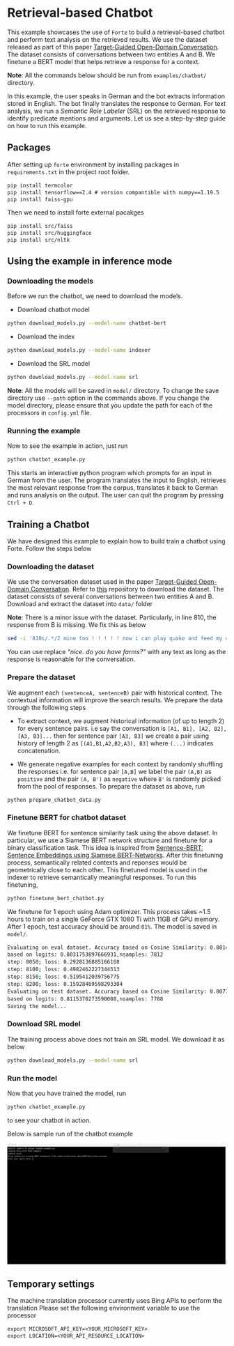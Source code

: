 # Retrieval-based Chatbot

This example showcases the use of `Forte` to build a retrieval-based chatbot and perform text
analysis on the retrieved results. We use the dataset released as part of this paper
[Target-Guided Open-Domain Conversation](https://arxiv.org/abs/1905.11553). The dataset consists
of conversations between two entities A and B. We finetune a BERT model that helps retrieve a
response for a context.

**Note**: All the commands below should be run from `examples/chatbot/` directory.

In this example, the user speaks in German and the bot extracts information stored in English. The
bot finally translates the response to German. For text analysis, we run a *Semantic Role
Labeler* (SRL) on the retrieved response to identify predicate mentions and arguments. Let us see a
step-by-step guide on how to run this example.

## Packages
After setting up `forte` environment by installing packages in `requirements.txt` in the project root folder.
```
pip install termcolor
pip install tensorflow==2.4 # version compantible with numpy==1.19.5
pip install faiss-gpu
```

Then we need to install forte external pacakges
```
pip install src/faiss
pip install src/huggingface
pip install src/nltk
```


## Using the example in inference mode

### Downloading the models

Before we run the chatbot, we need to download the models.

- Download chatbot model

```bash
python download_models.py --model-name chatbot-bert
```

- Download the index

```bash
python download_models.py --model-name indexer
```

- Download the SRL model

```bash
python download_models.py --model-name srl
```

**Note**: All the models will be saved in `model/` directory. To change the save directory use
`--path` option in the commands above. If you change the model directory, please ensure that you
update the path for each of the processors in `config.yml` file.

### Running the example

Now to see the example in action, just run

```bash
python chatbot_example.py
```

This starts an interactive python program which prompts for an input in German from the user. The
program translates the input to English, retrieves the most relevant response from the corpus,
translates it back to German and runs analysis on the output. The user can quit the program by
pressing `Ctrl + D`.


## Training a Chatbot

We have designed this example to explain how to build train a chatbot using Forte. Follow the steps
below

### Downloading the dataset

We use the conversation dataset used in the paper
[Target-Guided Open-Domain Conversation](https://arxiv.org/abs/1905.11553). Refer to
[this](https://github.com/squareRoot3/Target-Guided-Conversation) repository to download the
dataset. The dataset consists of several conversations between two entities A and B. Download and
extract the dataset into `data/` folder

**Note**: There is a minor issue with the dataset. Particularly, in line 810, the response from B is
 missing. We fix this as below

```bash
sed -i '810s/.*/2 mine too ! ! ! ! ! now i can play quake and feed my dogs\tnice. do you have farms?/' data/source/all_none_original_no_cands.txt > data/source/dataset.txt
```

You can use replace *"nice. do you have farms?"* with any text as long as the response is
reasonable for the conversation.

### Prepare the dataset

We augment each `(sentenceA, sentenceB)` pair with historical context. The contextual information
will improve the search results. We prepare the data through the following steps

- To extract context, we augment historical information (of up to length 2) for every sentence
pairs. i.e say the conversation is `[A1, B1], [A2, B2], [A3, B3]...` then for sentence pair
`[A3, B3]` we create a pair using history of length 2 as `[(A1,B1,A2,B2,A3), B3]` where `(...)`
indicates concatenation.

- We generate negative examples for each context by randomly shuffling the responses i.e. for
sentence pair `[A,B]` we label the pair `(A,B)` as `positive` and the pair `(A, B')` as `negative`
where `B'` is randomly picked from the pool of responses. To prepare the dataset as above, run

```bash
python prepare_chatbot_data.py
```

### Finetune BERT for chatbot dataset

We finetune BERT for sentence similarity task using the above dataset. In particular, we use a
Siamese BERT network structure and finetune for a binary classification task. This idea is inspired
from [Sentence-BERT: Sentence Embeddings using Siamese BERT-Networks](https://arxiv.org/abs/1908.10084).
After this finetuning process, semantically related contexts and reponses would be geometrically
close to each other. This finetuned model is used in the indexer to retrieve semantically meaningful
 responses. To run this finetuning,

```bash
python finetune_bert_chatbot.py
```

We finetune for 1 epoch using Adam optimizer. This process takes ~1.5 hours to train on a single
GeForce GTX 1080 Ti with 11GB of GPU memory. After 1 epoch, test accuracy should be around `81%`.
The model is saved in `model/`.

```bash
Evaluating on eval dataset. Accuracy based on Cosine Similarity: 0.8014592933947773,Accuracy
based on logits: 0.8031753897666931,nsamples: 7812
step: 8050; loss: 0.2928136885166168
step: 8100; loss: 0.4982462227344513
step: 8150; loss: 0.5195412039756775
step: 8200; loss: 0.15928469598293304
Evaluating on test dataset. Accuracy based on Cosine Similarity: 0.8077812018489985,Accuracy
based on logits: 0.8115370273590088,nsamples: 7788
Saving the model...
```

### Download SRL model

The training process above does not train an SRL model. We download it as below

```bash
python download_models.py --model-name srl
```

### Run the model

Now that you have trained the model, run

```bash
python chatbot_example.py
```

to see your chatbot in action.

Below is sample run of the chatbot example

![](example.gif)

## Temporary settings


The machine translation processor currently uses Bing APIs to perform the translation Please set the
following environment variable to use the processor

```
export MICROSOFT_API_KEY=<YOUR_MICROSOFT_KEY>
export LOCATION=<YOUR_API_RESOURCE_LOCATION>
```
